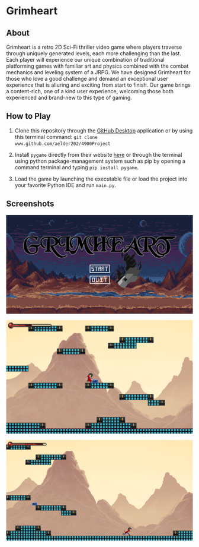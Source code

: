 # Grimheart

## About
Grimheart is a retro 2D Sci-Fi thriller video game where players traverse through uniquely generated levels, each more challenging than the last. Each player will experience our unique combination of traditional platforming games with familiar art and physics combined with the combat mechanics and leveling system of a JRPG. We have designed Grimheart for those who love a good challenge and demand an exceptional user experience that is alluring and exciting from start to finish. Our game brings a content-rich, one of a kind user experience, welcoming those both experienced and brand-new to this type of gaming.

## How to Play
1. Clone this repository through the [GitHub Desktop](https://desktop.github.com/) application or by using this terminal command:
 `git clone www.github.com/aelder202/4900Project`

2. Install `pygame` directly from their website [here](https://www.pygame.org/download.shtml) or through the terminal using python package-management system such as pip by opening a command terminal and typing ``pip install pygame``.
 
3. Load the game by launching the executable file or load the project into your favorite Python IDE and run ``main.py``.

 ## Screenshots
 ![Game Menu](/imgs/screenshots/game_menu.png "Game menu")

 ![Game play](/imgs/screenshots/enemy_attacking.png "enemy attacking")
 
 ![Game play](/imgs/screenshots/running.png "running")